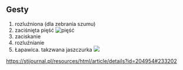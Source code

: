 ## Gesty 

1. rozluźniona (dla zebrania szumu)
![]()
2. zaciśnięta pięść
![pięść](docs/piesc.jpg)
3. zaciskanie
4. rozluźnianie
5. Łapawica. takzwana jaszczurka
![](docs/Łapawica.jpg)


https://stijournal.pl/resources/html/article/details?id=204954#233202
